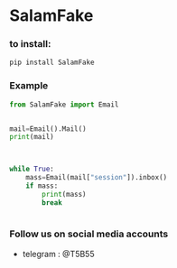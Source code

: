# SalamFake
### to install:
```bash
pip install SalamFake  
```
### Example
```python
from SalamFake import Email


mail=Email().Mail()
print(mail)



while True:
	mass=Email(mail["session"]).inbox()
	if mass:
		print(mass)
		break
	
```

### Follow us on social media accounts

* telegram : @T5B55
